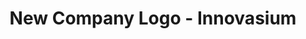 ---
layout: post
title: New Company Logo - Innovasium
type: blog
img: innologo.png
vimeo: 
youtube:  
comments: true
---